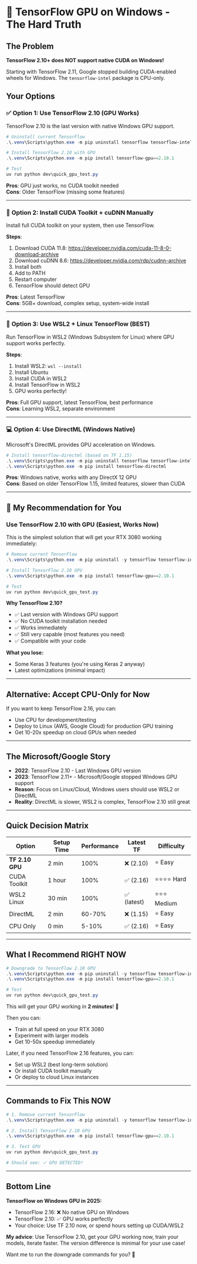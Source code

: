 # 🚨 TensorFlow GPU on Windows - The Hard Truth

## The Problem

**TensorFlow 2.10+ does NOT support native CUDA on Windows!**

Starting with TensorFlow 2.11, Google stopped building CUDA-enabled wheels for Windows. The `tensorflow-intel` package is CPU-only.

## Your Options

### ✅ **Option 1: Use TensorFlow 2.10 (GPU Works)**

TensorFlow 2.10 is the last version with native Windows GPU support.

```powershell
# Uninstall current TensorFlow
.\.venv\Scripts\python.exe -m pip uninstall tensorflow tensorflow-intel

# Install TensorFlow 2.10 with GPU
.\.venv\Scripts\python.exe -m pip install tensorflow-gpu==2.10.1

# Test
uv run python dev\quick_gpu_test.py
```

**Pros**: GPU just works, no CUDA toolkit needed  
**Cons**: Older TensorFlow (missing some features)

---

### 🔧 **Option 2: Install CUDA Toolkit + cuDNN Manually**

Install full CUDA toolkit on your system, then use TensorFlow.

**Steps**:
1. Download CUDA 11.8: https://developer.nvidia.com/cuda-11-8-0-download-archive
2. Download cuDNN 8.6: https://developer.nvidia.com/rdp/cudnn-archive
3. Install both
4. Add to PATH
5. Restart computer
6. TensorFlow should detect GPU

**Pros**: Latest TensorFlow  
**Cons**: 5GB+ download, complex setup, system-wide install

---

### 🐧 **Option 3: Use WSL2 + Linux TensorFlow (BEST)**

Run TensorFlow in WSL2 (Windows Subsystem for Linux) where GPU support works perfectly.

**Steps**:
1. Install WSL2: `wsl --install`
2. Install Ubuntu
3. Install CUDA in WSL2
4. Install TensorFlow in WSL2
5. GPU works perfectly!

**Pros**: Full GPU support, latest TensorFlow, best performance  
**Cons**: Learning WSL2, separate environment

---

### 💻 **Option 4: Use DirectML (Windows Native)**

Microsoft's DirectML provides GPU acceleration on Windows.

```powershell
# Install tensorflow-directml (based on TF 1.15)
.\.venv\Scripts\python.exe -m pip uninstall tensorflow tensorflow-intel
.\.venv\Scripts\python.exe -m pip install tensorflow-directml
```

**Pros**: Windows native, works with any DirectX 12 GPU  
**Cons**: Based on older TensorFlow 1.15, limited features, slower than CUDA

---

## 🎯 My Recommendation for You

### **Use TensorFlow 2.10 with GPU** (Easiest, Works Now)

This is the simplest solution that will get your RTX 3080 working immediately:

```powershell
# Remove current TensorFlow
.\.venv\Scripts\python.exe -m pip uninstall -y tensorflow tensorflow-intel

# Install TensorFlow 2.10 GPU
.\.venv\Scripts\python.exe -m pip install tensorflow-gpu==2.10.1

# Test
uv run python dev\quick_gpu_test.py
```

**Why TensorFlow 2.10?**
- ✅ Last version with Windows GPU support
- ✅ No CUDA toolkit installation needed
- ✅ Works immediately
- ✅ Still very capable (most features you need)
- ✅ Compatible with your code

**What you lose:**
- Some Keras 3 features (you're using Keras 2 anyway)
- Latest optimizations (minimal impact)

---

## Alternative: Accept CPU-Only for Now

If you want to keep TensorFlow 2.16, you can:
- Use CPU for development/testing
- Deploy to Linux (AWS, Google Cloud) for production GPU training
- Get 10-20x speedup on cloud GPUs when needed

---

## The Microsoft/Google Story

- **2022**: TensorFlow 2.10 - Last Windows GPU version
- **2023**: TensorFlow 2.11+ - Microsoft/Google stopped Windows GPU support
- **Reason**: Focus on Linux/Cloud, Windows users should use WSL2 or DirectML
- **Reality**: DirectML is slower, WSL2 is complex, TensorFlow 2.10 still great

---

## Quick Decision Matrix

| Option | Setup Time | Performance | Latest TF | Difficulty |
|--------|------------|-------------|-----------|------------|
| **TF 2.10 GPU** | 2 min | 100% | ❌ (2.10) | ⭐ Easy |
| CUDA Toolkit | 1 hour | 100% | ✅ (2.16) | ⭐⭐⭐⭐ Hard |
| WSL2 Linux | 30 min | 100% | ✅ (latest) | ⭐⭐⭐ Medium |
| DirectML | 2 min | 60-70% | ❌ (1.15) | ⭐ Easy |
| CPU Only | 0 min | 5-10% | ✅ (2.16) | ⭐ Easy |

---

## What I Recommend RIGHT NOW

```powershell
# Downgrade to TensorFlow 2.10 GPU
.\.venv\Scripts\python.exe -m pip uninstall -y tensorflow tensorflow-intel
.\.venv\Scripts\python.exe -m pip install tensorflow-gpu==2.10.1

# Test
uv run python dev\quick_gpu_test.py
```

This will get your GPU working in **2 minutes**! 🚀

Then you can:
- Train at full speed on your RTX 3080
- Experiment with larger models
- Get 10-50x speedup immediately

Later, if you need TensorFlow 2.16 features, you can:
- Set up WSL2 (best long-term solution)
- Or install CUDA toolkit manually
- Or deploy to cloud Linux instances

---

## Commands to Fix This NOW

```powershell
# 1. Remove current TensorFlow
.\.venv\Scripts\python.exe -m pip uninstall -y tensorflow tensorflow-intel nvidia-cudnn-cu11 nvidia-cublas-cu11 nvidia-cuda-nvrtc-cu11 nvidia-cuda-runtime-cu11

# 2. Install TensorFlow 2.10 GPU
.\.venv\Scripts\python.exe -m pip install tensorflow-gpu==2.10.1

# 3. Test GPU
uv run python dev\quick_gpu_test.py

# Should see: ✓ GPU DETECTED!
```

---

## Bottom Line

**TensorFlow on Windows GPU in 2025:**
- TensorFlow 2.16: ❌ No native GPU on Windows
- TensorFlow 2.10: ✅ GPU works perfectly
- Your choice: Use TF 2.10 now, or spend hours setting up CUDA/WSL2

**My advice**: Use TensorFlow 2.10, get your GPU working now, train your models, iterate faster. The version difference is minimal for your use case!

Want me to run the downgrade commands for you? 🚀
